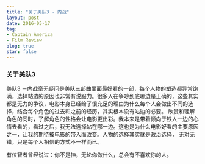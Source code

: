 ```yaml
---
title: "关于美队3 - 内战"
layout: post
date: 2016-05-17
tag:
- Captain America
- Film Review
blog: true
star: false
---
```


### 关于美队3

美队3 －内战毫无疑问是美队三部曲里面最好看的一部，每个人物的塑造都异常饱满，选择站边的原因也非常有说服力。很多人在争吵到底哪边是正确的，这些其实都是无力的争议，电影本身已经给了很充足的理由为什么每个人会做出不同的选择，结合每个角色的过去和之前的经历，其实根本没有站边的必要。 欣赏和理解角色的同时，了解角色的性格会让电影更出彩。我本来是带着倾向于铁人一边的心情去看的，看过之后，我无法选择站在哪一边。这也是为什么电影好看的主要原因之一，让我的期待被电影的带入而改变。人物的选择其实就是政治选择， 无对无错，只是每个人相信的方式不一样而已。

有位智者曾经说过：你不是神，无论你做什么，总会有不喜欢你的人。


